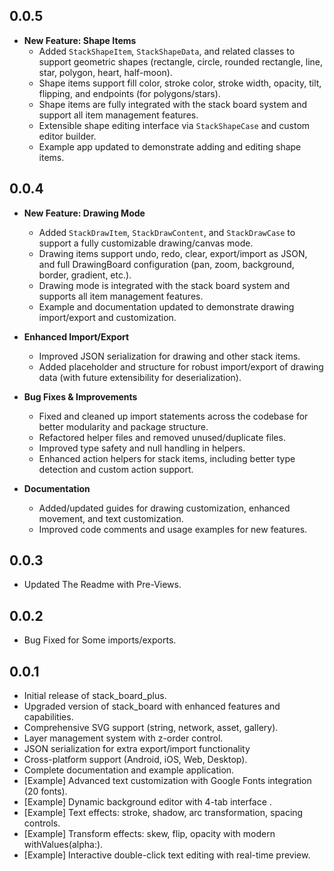 ## 0.0.5

* **New Feature: Shape Items**
  - Added `StackShapeItem`, `StackShapeData`, and related classes to support geometric shapes (rectangle, circle, rounded rectangle, line, star, polygon, heart, half-moon).
  - Shape items support fill color, stroke color, stroke width, opacity, tilt, flipping, and endpoints (for polygons/stars).
  - Shape items are fully integrated with the stack board system and support all item management features.
  - Extensible shape editing interface via `StackShapeCase` and custom editor builder.
  - Example app updated to demonstrate adding and editing shape items.

## 0.0.4

* **New Feature: Drawing Mode**
  - Added `StackDrawItem`, `StackDrawContent`, and `StackDrawCase` to support a fully customizable drawing/canvas mode.
  - Drawing items support undo, redo, clear, export/import as JSON, and full DrawingBoard configuration (pan, zoom, background, border, gradient, etc.).
  - Drawing mode is integrated with the stack board system and supports all item management features.
  - Example and documentation updated to demonstrate drawing import/export and customization.

* **Enhanced Import/Export**
  - Improved JSON serialization for drawing and other stack items.
  - Added placeholder and structure for robust import/export of drawing data (with future extensibility for deserialization).

* **Bug Fixes & Improvements**
  - Fixed and cleaned up import statements across the codebase for better modularity and package structure.
  - Refactored helper files and removed unused/duplicate files.
  - Improved type safety and null handling in helpers.
  - Enhanced action helpers for stack items, including better type detection and custom action support.

* **Documentation**
  - Added/updated guides for drawing customization, enhanced movement, and text customization.
  - Improved code comments and usage examples for new features.


## 0.0.3

* Updated The Readme with Pre-Views.


## 0.0.2

* Bug Fixed for Some imports/exports.


## 0.0.1

* Initial release of stack_board_plus.
* Upgraded version of stack_board with enhanced features and capabilities.
* Comprehensive SVG support (string, network, asset, gallery).
* Layer management system with z-order control.
* JSON serialization for extra export/import functionality
* Cross-platform support (Android, iOS, Web, Desktop).
* Complete documentation and example application.
* [Example] Advanced text customization with Google Fonts integration (20 fonts).
* [Example] Dynamic background editor with 4-tab interface .
* [Example] Text effects: stroke, shadow, arc transformation, spacing controls.
* [Example] Transform effects: skew, flip, opacity with modern withValues(alpha:).
* [Example] Interactive double-click text editing with real-time preview.
